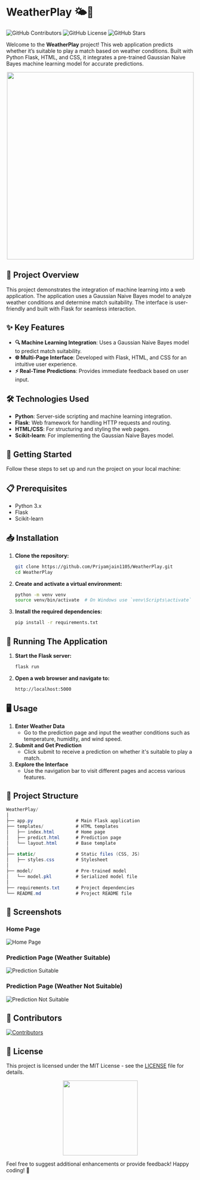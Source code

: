 # WeatherPlay 🌤️🎾

![GitHub Contributors](https://img.shields.io/github/contributors/Priyamjain1105/WeatherPlay) 
![GitHub License](https://img.shields.io/github/license/Priyamjain1105/WeatherPlay)
![GitHub Stars](https://img.shields.io/github/stars/Priyamjain1105/WeatherPlay?style=social)

Welcome to the **WeatherPlay** project! This web application predicts whether it’s suitable to play a match based on weather conditions. Built with Python Flask, HTML, and CSS, it integrates a pre-trained Gaussian Naive Bayes machine learning model for accurate predictions.

<div align="center">
  <img src="https://64.media.tumblr.com/08c446f961880da443ba7d42578df82d/tumblr_oczueqqChb1riy2hio1_1280.gif" width="500"/>
</div>


## 🌟 Project Overview

This project demonstrates the integration of machine learning into a web application. The application uses a Gaussian Naive Bayes model to analyze weather conditions and determine match suitability. The interface is user-friendly and built with Flask for seamless interaction.

## ✨ Key Features

- **🔍 Machine Learning Integration**: Uses a Gaussian Naive Bayes model to predict match suitability.
- **🌐 Multi-Page Interface**: Developed with Flask, HTML, and CSS for an intuitive user experience.
- **⚡ Real-Time Predictions**: Provides immediate feedback based on user input.

## 🛠️ Technologies Used

- **Python**: Server-side scripting and machine learning integration.
- **Flask**: Web framework for handling HTTP requests and routing.
- **HTML/CSS**: For structuring and styling the web pages.
- **Scikit-learn**: For implementing the Gaussian Naive Bayes model.

## 🚀 Getting Started

Follow these steps to set up and run the project on your local machine:

## 📋 Prerequisites

- Python 3.x
- Flask
- Scikit-learn

## 📥 Installation

1. **Clone the repository:**

   ```bash
   git clone https://github.com/Priyamjain1105/WeatherPlay.git
   cd WeatherPlay
   ```
2. **Create and activate a virtual environment:**
   ```bash
   python -m venv venv
   source venv/bin/activate  # On Windows use `venv\Scripts\activate`
   ```
3. **Install the required dependencies:**
   ```bash
   pip install -r requirements.txt
   ```

## 🏃 Running The Application

1. **Start the Flask server:**
   ```bash
   flask run
   ```
2. **Open a web browser and navigate to:**
   ```bash
   http://localhost:5000
   ```

## 🖥️ Usage

1. **Enter Weather Data**
   - Go to the prediction page and input the weather conditions such as temperature, humidity, and wind speed.
2. **Submit and Get Prediction**
   - Click submit to receive a prediction on whether it's suitable to play a match.
3. **Explore the Interface**
   - Use the navigation bar to visit different pages and access various features.

## 📂 Project Structure
```csharp
WeatherPlay/
│
├── app.py                # Main Flask application
├── templates/            # HTML templates
│   ├── index.html        # Home page
│   ├── predict.html      # Prediction page
│   └── layout.html       # Base template
│
├── static/               # Static files (CSS, JS)
│   ├── styles.css        # Stylesheet
│
├── model/                # Pre-trained model
│   └── model.pkl         # Serialized model file
│
├── requirements.txt      # Project dependencies
└── README.md             # Project README file
```

## 📸 Screenshots

### Home Page
![Home Page](https://github.com/user-attachments/assets/a9e7fc12-412c-4197-a499-b35d8fba9c8f)


### Prediction Page (Weather Suitable)
![Prediction Suitable](https://github.com/user-attachments/assets/406437bd-46ad-43f7-9449-54e7026e9c97)


### Prediction Page (Weather Not Suitable)
![Prediction Not Suitable](https://github.com/user-attachments/assets/b18f601a-5750-4931-b0f8-8ac5ac58757d)

## 🌟 Contributors
[![Contributors](https://contrib.rocks/image?repo=Priyamjain1105/WeatherPlay)](https://github.com/Priyamjain1105/WeatherPlay/graphs/contributors)

## 📄 License

This project is licensed under the MIT License - see the [LICENSE](LICENSE) file for details.

<div align="center">
  <img src="https://i2.wp.com/www.bestworldevents.com/wp-content/uploads/2020/05/Thank-You-gif-Free.gif?fit=2149%2C1414" width="200"/>
</div>

Feel free to suggest additional enhancements or provide feedback! Happy coding! 🎉
